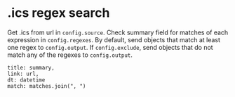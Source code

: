 # .ics regex search

Get .ics from url in `config.source`.  Check summary field for matches of each expression in `config.regexes`. By default, send objects that match at least one regex to `config.output`.  If `config.exclude`, send objects that do not match any of the regexes to `config.output`.


    title: summary,
    link: url,
    dt: datetime
    match: matches.join(", ")
